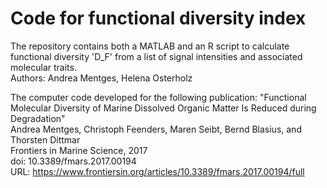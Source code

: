 # Code for functional diversity index

The repository contains both a MATLAB and an R script to calculate functional diversity 'D_F' from a list of signal intensities and associated molecular traits.  
Authors: Andrea Mentges, Helena Osterholz

The computer code developed for the following publication:
"Functional Molecular Diversity of Marine Dissolved Organic Matter Is Reduced during Degradation"   
Andrea Mentges, Christoph Feenders, Maren Seibt, Bernd Blasius, and Thorsten Dittmar  
Frontiers in Marine Science, 2017   
doi: 10.3389/fmars.2017.00194  
URL: https://www.frontiersin.org/articles/10.3389/fmars.2017.00194/full  
